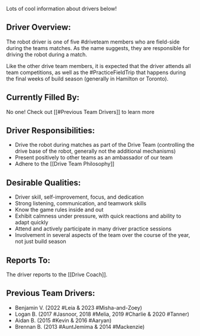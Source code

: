 Lots of cool information about drivers below!
## Driver Overview:

The robot driver is one of five #driveteam  members who are field-side during the teams matches. As the name suggests, they are responsible for driving the robot during a match.

Like the other drive team members, it is expected that the driver attends all team competitions, as well as the #PracticeFieldTrip that happens during the final weeks of build season (generally in Hamilton or Toronto). 
## Currently Filled By:

No one! Check out [[#Previous Team Drivers]] to learn more
## Driver Responsibilities:

- Drive the robot during matches as part of the Drive Team (controlling the drive base of the robot, generally not the additional mechanisms)
- Present positively to other teams as an ambassador of our team
- Adhere to the [[Drive Team Philosophy]]
## Desirable Qualities:

- Driver skill, self-improvement, focus, and dedication 
- Strong listening, communication, and teamwork skills
- Know the game rules inside and out
- Exhibit calmness under pressure, with quick reactions and ability to adapt quickly
- Attend and actively participate in many driver practice sessions 
- Involvement in several aspects of the team over the course of the year, not just build season
## Reports To:

The driver reports to the [[Drive Coach]].
## Previous Team Drivers:

- Benjamin V. (2022 #Leia & 2023 #Misha-and-Zoey)
- Logan B. (2017 #Jasnoor, 2018 #Melia, 2019 #Charlie & 2020 #Tanner)
- Aidan B. (2015 #Kevin & 2016 #Aaryan)
- Brennan B. (2013 #AuntJemima & 2014 #Mackenzie)